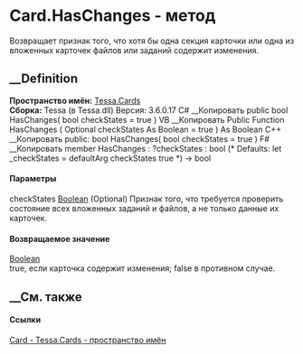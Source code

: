 # Card.HasChanges - метод
Возвращает признак того, что хотя бы одна секция карточки или одна из
вложенных карточек файлов или заданий содержит изменения.
## __Definition
 **Пространство имён:** [Tessa.Cards](N_Tessa_Cards.htm)  
 **Сборка:** Tessa (в Tessa.dll) Версия: 3.6.0.17
C# __Копировать
     public bool HasChanges(
    	bool checkStates = true
    )
VB __Копировать
     Public Function HasChanges ( 
    	Optional checkStates As Boolean = true
    ) As Boolean
C++ __Копировать
     public:
    bool HasChanges(
    	bool checkStates = true
    )
F# __Копировать
     member HasChanges : 
            ?checkStates : bool 
    (* Defaults:
            let _checkStates = defaultArg checkStates true
    *)
    -> bool 
#### Параметры
checkStates [Boolean](https://learn.microsoft.com/dotnet/api/system.boolean)
(Optional)
     Признак того, что требуется проверить состояние всех вложенных заданий и файлов, а не только данные их карточек. 
#### Возвращаемое значение
[Boolean](https://learn.microsoft.com/dotnet/api/system.boolean)  
true, если карточка содержит изменения; false в противном случае.
## __См. также
#### Ссылки
[Card - ](T_Tessa_Cards_Card.htm)
[Tessa.Cards - пространство имён](N_Tessa_Cards.htm)
